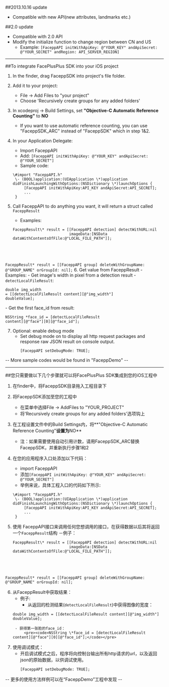 ##2013.10.16 update
* Compatible with new API(new attributes, landmarks etc.) 

##2.0 update
* Compatible with 2.0 API
* Modify the initialize function to change region between CN and US 
	- Example: `[FaceppAPI initWithApiKey: @"YOUR_KEY" andApiSecret: @"YOUR_SECRET" andRegion: API_SERVER_REGION]`

------------------------------------------------------
##To integrate FacePlusPlus SDK into your iOS project

1. In the finder, drag FaceppSDK into project's file folder.

2. Add it to your project: 
	- File -> Add Files to "your project"
	- Choose 'Recursively create groups for any added folders'

3. In xcodeproj -> Build Settings, set **"Objective-C Automatic Reference Counting"** to **NO**
	- If you want to use automatic reference counting, you can use "FaceppSDK_ARC" instead of "FaceppSDK" which in step 1&2.

4. In your Application Delegate:
	- Import FaceppAPI
	- Add: `[FaceppAPI initWithApiKey: @"YOUR_KEY" andApiSecret: @"YOUR_SECRET"]`
	- Sample code:
	<pre><code>\#import "FaceppAPI.h"
	\- (BOOL)application:(UIApplication \*)application didFinishLaunchingWithOptions:(NSDictionary \*)launchOptions {
		[FaceppAPI initWithApiKey:API_KEY andApiSecret:API_SECRET];
		...
	}</code></pre>

5. Call FaceppAPI to do anything you want, it will return a struct called `FaceppResult`
	- Examples: 
	<pre><code>FaceppResult\* result = [[FaceppAPI detection] detectWithURL:nil 
							imageData:[NSData dataWithContentsOfFile:@"LOCAL_FILE_PATH"]];
FaceppResult\* result = [[FaceppAPI group] deleteWithGroupName: @"GROUP_NAME" orGroupId: nil];</code></pre>
6. Get value from FaceppResult
	- Examples:
		- Get image's width in pixel from a detection result - `detectLocalFileResult`:
	<pre><code>double img_width = [[detectLocalFileResult content][@"img_width"] doubleValue];</code></pre>
		- Get the first face_id from result:
			<pre><code>NSString \*face_id = [detectLocalFileResult content][@"face"][0][@"face_id"];</code></pre>

7. Optional: enable debug mode	
	- Set debug mode on to display all http request packages and response raw JSON result on console output.
		<pre><code>[FaceppAPI setDebugMode: TRUE];</code></pre>

-- More sample codes would be found in "FaceppDemo" --

-------------------------------------------------------------------------------------

##您只需要做以下几个步骤就可以将FacePlusPlus SDK集成到您的iOS工程中

1. 在finder中，将FaceppSDK目录拖入工程目录下

2. 将FaceppSDK添加至您的工程中
	- 在菜单中选择File -> AddFiles to "YOUR_PROJECT"
	- 将'Recursively create groups for any added folders'选项钩上

3. 在工程设置文件中的Build Settings内，将**"Objective-C Automatic Reference Counting"**设置为**NO**
	- 注：如果需要使用自动引用计数，请用FaceppSDK_ARC替换FaceppSDK，并重新执行步骤1和2

4. 在您的应用程序入口处添加以下代码：
	- import FaceppAPI
	- 添加`[FaceppAPI initWithApiKey: @"YOUR_KEY" andApiSecret: @"YOUR_SECRET"]`
	- 举例来说，具体工程入口的代码如下所示:
	<pre><code>\#import "FaceppAPI.h"
	\- (BOOL)application:(UIApplication \*)application didFinishLaunchingWithOptions:(NSDictionary \*)launchOptions {
		[FaceppAPI initWithApiKey:API_KEY andApiSecret:API_SECRET];
		...
	}</code></pre>

5. 使用 FaceppAPI接口来调用任何您想调用的接口，在获得数据以后其将返回一个`FaceppResult`结构
	－例子：
	<pre><code>FaceppResult\* result = [[FaceppAPI detection] detectWithURL:nil 
							imageData:[NSData dataWithContentsOfFile:@"LOCAL_FILE_PATH"]];
FaceppResult\* result = [[FaceppAPI group] deleteWithGroupName: @"GROUP_NAME" orGroupId: nil];</code></pre>

6. 从FaceppResult中获取结果：
	- 例子:
		- 从返回的检测结果(`detectLocalFileResult`)中获得图像的宽度：
	<pre><code>double img_width = [[detectLocalFileResult content][@"img_width"] doubleValue];</code></pre>
		- 获得第一张脸的face_id：
			<pre><code>NSString \*face_id = [detectLocalFileResult content][@"face"][0][@"face_id"];</code></pre>

7. 使用调试模式：
	- 开启调试模式之后，程序将向控制台输出所有http请求的url，以及返回json的原始数据，以供调试使用。
		<pre><code>[FaceppAPI setDebugMode: TRUE];</code></pre>

-- 更多的使用方法样例可以在“FaceppDemo”工程中发现 --

